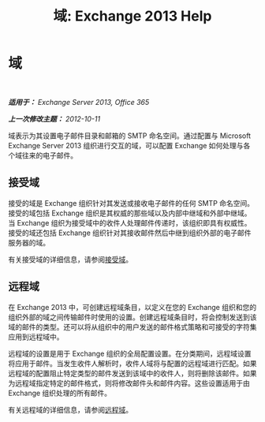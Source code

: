 ﻿---
title: '域: Exchange 2013 Help'
TOCTitle: 域
ms:assetid: 11748c2d-2e32-43a4-b77d-e0c17db6200b
ms:mtpsurl: https://technet.microsoft.com/zh-cn/library/JJ673041(v=EXCHG.150)
ms:contentKeyID: 50490036
ms.date: 01/11/2018
mtps_version: v=EXCHG.150
ms.translationtype: HT
---

# 域

 

_**适用于：** Exchange Server 2013, Office 365_

_**上一次修改主题：** 2012-10-11_

域表示为其设置电子邮件目录和邮箱的 SMTP 命名空间。通过配置与 Microsoft Exchange Server 2013 组织进行交互的域，可以配置 Exchange 如何处理与各个域往来的电子邮件。

## 接受域

接受的域是 Exchange 组织针对其发送或接收电子邮件的任何 SMTP 命名空间。接受的域包括 Exchange 组织是其权威的那些域以及内部中继域和外部中继域。当 Exchange 组织为接受域中的收件人处理邮件传递时，该组织即具有权威性。接受的域还包括 Exchange 组织针对其接收邮件然后中继到组织外部的电子邮件服务器的域。

有关接受域的详细信息，请参阅[接受域](accepted-domains-exchange-2013-help.md)。

## 远程域

在 Exchange 2013 中，可创建远程域条目，以定义在您的 Exchange 组织和您的组织外部的域之间传输邮件时使用的设置。创建远程域条目时，将会控制发送到该域的邮件的类型。还可以将从组织中的用户发送的邮件格式策略和可接受的字符集应用到远程域中。

远程域的设置是用于 Exchange 组织的全局配置设置。在分类期间，远程域设置将应用于邮件。当发生收件人解析时，收件人域将与配置的远程域进行匹配。如果远程域的配置阻止特定类型的邮件发送到该域中的收件人，则将删除该邮件。如果为远程域指定特定的邮件格式，则将修改邮件头和邮件内容。这些设置适用于由 Exchange 组织处理的所有邮件。

有关远程域的详细信息，请参阅[远程域](remote-domains-exchange-2013-help.md)。

